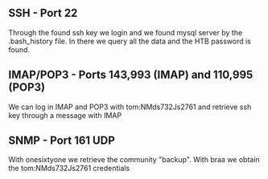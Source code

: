 ## SSH - Port 22
Through the found ssh key we login and we found mysql server by the .bash_history file. In there we query all the data and the HTB password is found.

## IMAP/POP3 - Ports 143,993 (IMAP) and 110,995 (POP3)
We can log in IMAP and POP3 with tom:NMds732Js2761 and retrieve ssh key through a message with IMAP


## SNMP - Port 161 UDP
With onesixtyone we retrieve the community "backup". With braa we obtain the tom:NMds732Js2761 credentials